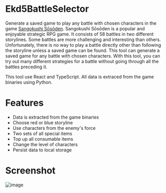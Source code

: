 # Ekd5BattleSelector

Generate a saved game to play any battle with chosen characters in the game [Sangokushi Sōsōden](https://en.wikipedia.org/wiki/Sangokushi_S%C5%8Ds%C5%8Dden). Sangokushi Sōsōden is a popular and enjoyable strategic RPG game. It consists of 58 battles in two different storylines. Some battles are more challenging and interesting than others. Unfortunately, there is no way to play a battle directly other than following the storyline unless a saved game can be found. This tool can generate a saved game for any battle with chosen characters. With this tool, you can try out many different strategies for a battle without going through all the battles preceding it.

This tool use React and TypeScript. All data is extraced from the game binaries using Python.


# Features

-   Data is extracted from the game binaries
-   Choose red or blue storyline
-   Use characters from the enemy's force
-   Two sets of all special items
-   Top up all consumable items
-   Change the level of characters
-   Persist data to local storage

# Screenshot
![image](https://github.com/yinchuan/Ekd5BattleSelector/assets/2181835/aca0b55c-0466-40bc-884e-ddf983d7aeea)
